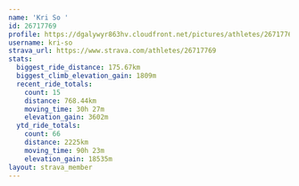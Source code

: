 ```yaml
---
name: 'Kri So '
id: 26717769
profile: https://dgalywyr863hv.cloudfront.net/pictures/athletes/26717769/7761026/14/large.jpg
username: kri-so
strava_url: https://www.strava.com/athletes/26717769
stats:
  biggest_ride_distance: 175.67km
  biggest_climb_elevation_gain: 1809m
  recent_ride_totals:
    count: 15
    distance: 768.44km
    moving_time: 30h 27m
    elevation_gain: 3602m
  ytd_ride_totals:
    count: 66
    distance: 2225km
    moving_time: 90h 23m
    elevation_gain: 18535m
layout: strava_member
--- 
```

